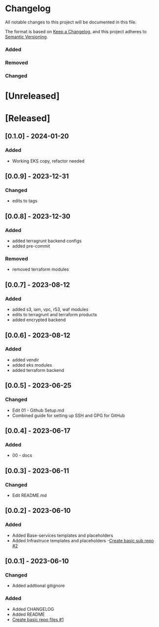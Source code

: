 # Changelog

All notable changes to this project will be documented in this file.

The format is based on [Keep a Changelog](https://keepachangelog.com/en/1.0.0/),
and this project adheres to [Semantic Versioning](https://semver.org/spec/v2.0.0.html).

### Added
### Removed
### Changed

# [Unreleased]

# [Released]
## [0.1.0] - 2024-01-20
### Added
- Working EKS copy, refactor needed

## [0.0.9] - 2023-12-31
### Changed
- edits to tags

## [0.0.8] - 2023-12-30
### Added
- added terragrunt backend configs
- added pre-commit
### Removed
- removed terraform modules

## [0.0.7] - 2023-08-12
### Added
- added s3, iam, vpc, r53, waf modules
- edits to terragrunt and terraform products
- added encrypted backend

## [0.0.6] - 2023-08-12
### Added
- added vendir
- added eks modules
- added terraform backend

## [0.0.5] - 2023-06-25
### Changed
- Edit 01 - Github Setup.md
- Combined guide for setting up SSH and GPG for GitHub

## [0.0.4] - 2023-06-17
### Added
- 00 - docs

## [0.0.3] - 2023-06-11
### Changed
- Edit README.md

## [0.0.2] - 2023-06-10
### Added
- Added Base-services templates and placeholders
- Added Infrastruce templates and placeholders
-[Create basic sub repo #2](https://github.com/betterthanbot-cloud/astrid/issues/2)

## [0.0.1] - 2023-06-10
### Changed
- Added addtional gitignore
### Added
- Added CHANGELOG
- Added README
- [Create basic repo files #1](https://github.com/betterthanbot-cloud/astrid/issues/1)
